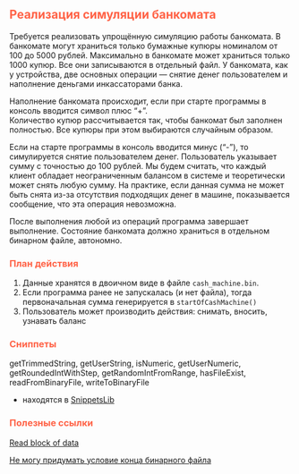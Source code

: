 ## <font color="tomato">Реализация симуляции банкомата</font>

Требуется реализовать упрощённую симуляцию работы банкомата. 
В банкомате могут храниться только бумажные купюры номиналом от 100 до 5000 рублей. 
Максимально в банкомате может храниться только 1000 купюр. 
Все они записываются в отдельный файл. 
У банкомата, как у устройства, две основных операции — снятие денег пользователем и 
наполнение деньгами инкассаторами банка.

Наполнение банкомата происходит, если при старте программы в консоль вводится символ плюс “+”.  
Количество купюр рассчитывается так, чтобы банкомат был заполнен полностью. 
Все купюры при этом выбираются случайным образом.

Если на старте программы в консоль вводится минус (“-”), 
то симулируется снятие пользователем денег. 
Пользователь указывает сумму с точностью до 100 рублей. 
Мы будем считать, что каждый клиент обладает неограниченным балансом в системе и 
теоретически может снять любую сумму. 
На практике, если данная сумма не может быть снята из-за отсутствия подходящих денег в машине, 
показывается сообщение, что эта операция невозможна.

После выполнения любой из операций программа завершает выполнение. 
Состояние банкомата должно храниться в отдельном бинарном файле, автономно.

### <font color="tomato">План действия</font>

1. Данные хранятся в двоичном виде в файле `cash_machine.bin`. 
2. Если программа ранее не запускалась (и нет файла), тогда первоначальная сумма генерируется в `startOfCashMachine()`
3. Пользователь может производить действия: снимать, вносить, узнавать баланс

### <font color="tomato">Сниппеты</font>

getTrimmedString, 
getUserString, 
isNumeric, 
getUserNumeric, 
getRoundedIntWithStep, 
getRandomIntFromRange, 
hasFileExist, 
readFromBinaryFile, 
writeToBinaryFile 
- находятся в [SnippetsLib](https://github.com/VladislavNovak/16_6_4)

### <font color="tomato">Полезные ссылки</font>

[Read block of data](https://cplusplus.com/reference/istream/istream/read/)

[Не могу придумать условие конца бинарного файла](https://ru.stackoverflow.com/questions/814066/%D0%9D%D0%B5-%D0%BC%D0%BE%D0%B3%D1%83-%D0%BF%D1%80%D0%B8%D0%B4%D1%83%D0%BC%D0%B0%D1%82%D1%8C-%D1%83%D1%81%D0%BB%D0%BE%D0%B2%D0%B8%D0%B5-%D0%BA%D0%BE%D0%BD%D1%86%D0%B0-%D0%B1%D0%B8%D0%BD%D0%B0%D1%80%D0%BD%D0%BE%D0%B3%D0%BE-%D1%84%D0%B0%D0%B9%D0%BB%D0%B0)